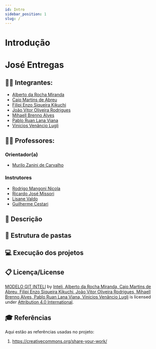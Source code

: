 ```yaml
---
id: Intro
sidebar_position: 1
slug: /
---
```


# Introdução

# José Entregas 

## :student: Integrantes: 
- [Alberto da Rocha Miranda](https://www.linkedin.com/in/alberto-da-rocha-miranda-angrysine/)
- [Caio Martins de Abreu](https://www.linkedin.com/in/caio-m1849/)
- [Filipi Enzo Siqueira Kikuchi](https://www.linkedin.com/in/filipi-enzo-siqueira-kikuchi-1811a9213/)
- [João Vitor Oliveira Rodrigues](https://www.linkedin.com/in/jv-oliveira-rodrigues/)
- [Mihaell Brenno Alves](https://www.linkedin.com/in/mihaellalves/)
- [Pablo Ruan Lana Viana](https://www.linkedin.com/in/pablo-ruan-lana-viana/)
- [Vinicios Venâncio Lugli](https://www.linkedin.com/in/vinicioslugli/)

## :teacher: Professores:
### Orientador(a) 
- [Murilo Zanini de Carvalho](https://www.linkedin.com/in/murilo-zanini-de-carvalho-0980415b/)
### Instrutores
- [Rodrigo Mangoni Nicola](https://www.linkedin.com/in/rodrigo-mangoni-nicola-537027158/)
- [Ricardo José Missori](https://www.linkedin.com/in/ricardo-jos%C3%A9-missori/)
- [Lisane Valdo](https://www.linkedin.com/in/lisane-valdo/)
- [Guilherme Cestari](https://www.linkedin.com/in/gui-cestari/)

## 📝 Descrição

## 📁 Estrutura de pastas

## 💻 Execução dos projetos

## 📋 Licença/License

[MODELO GIT INTELI](https://github.com/Spidus/Teste_Final_1) by [Inteli, Alberto da Rocha Miranda, Caio Martins de Abreu, Filipi Enzo Siqueira Kikuchi, João Vitor Oliveira Rodrigues, Mihaell Brenno Alves, Pablo Ruan Lana Viana, Vinicios Venâncio Lugli](https://www.yggbrasil.com.br/vr) is licensed under [Attribution 4.0 International](http://creativecommons.org/licenses/by/4.0/?ref=chooser-v1).

## 🎓 Referências

Aqui estão as referências usadas no projeto:

1. <https://creativecommons.org/share-your-work/>
